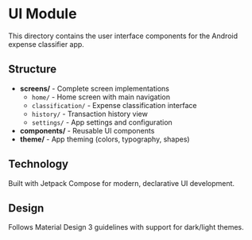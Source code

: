 # UI Module

This directory contains the user interface components for the Android expense classifier app.

## Structure

- **screens/** - Complete screen implementations
  - `home/` - Home screen with main navigation
  - `classification/` - Expense classification interface
  - `history/` - Transaction history view
  - `settings/` - App settings and configuration
- **components/** - Reusable UI components
- **theme/** - App theming (colors, typography, shapes)

## Technology

Built with Jetpack Compose for modern, declarative UI development.

## Design

Follows Material Design 3 guidelines with support for dark/light themes.
